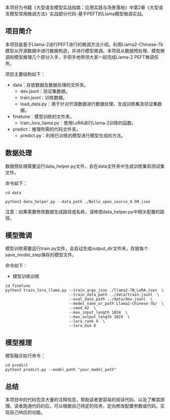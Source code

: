 本项目为书籍《大型语言模型实战指南：应用实践与场景落地》中第2章《大型语言模型常用微调方法》实战部分代码-基于PEFT的Llama模型微调实战。

## 项目简介

本项目是基于Llama-2进行PEFT进行的微调方法介绍。利用Llama2-Chinese-7b模型从开源数据中进行数据构造，并进行模型微调。本项目从数据预处理、模型微调和模型推理几个部分入手，手把手地带领大家一起完成Llama-2 PEFT微调任务。

项目主要结构如下：
- data：存放数据及数据处理的文件夹。
  - dev.jsonl：验证集数据。
  - train.jsonl：训练数据。
  - load_data.py：用于针对开源数据进行数据处理，生成训练集及验证集数据。
- finetune：模型训练的文件夹。
  - train_lora_llama.py：使用LoRA进行Llama-2训练的函数。
- predict：推理所需的代码文件夹。
  - predict.py：利用已训练的模型进行模型生成的方法。

## 数据处理

数据预处理需要运行data_helper.py文件，会在data文件夹中生成训练集和测试集文件。

命令如下：

```shell
cd data

python3 data_helper.py --data_path ./Belle_open_source_0.5M.json 

```

注意：如果需要修改数据生成路径或名称，请修改data_helper.py中相关配置的路径。
## 模型微调

模型训练需要运行train.py文件，会自动生成output_dir文件夹，存放每个save_model_step保存的模型文件。

命令如下：
- 模型训练训练
```shell
cd finetune
python3 train_lora_llama.py --train_args_json ./llama2-7B_LoRA.json  \
                            --train_data_path ../data/train.jsonl  \
                            --eval_data_path ../data/dev.jsonl  \
                            --model_name_or_path Llama2-Chinese-7b/  \
                            --seed 42  \
                            --max_input_length 1024  \
                            --max_output_length 1024  \
                            --lora_rank 4  \
                            --lora_dim 8
```

## 模型推理

模型融合执行命令：
```shell
cd predict
python3 predict.py --model_path "your_model_path"
```
## 总结

本项目中的代码包含大量的注释信息，帮助读者更容易的阅读代码、以及了解其原理。读者跑通代码的后，可以根据自己特定的任务，定向修改配置参数或代码，实现自己响应的功能。